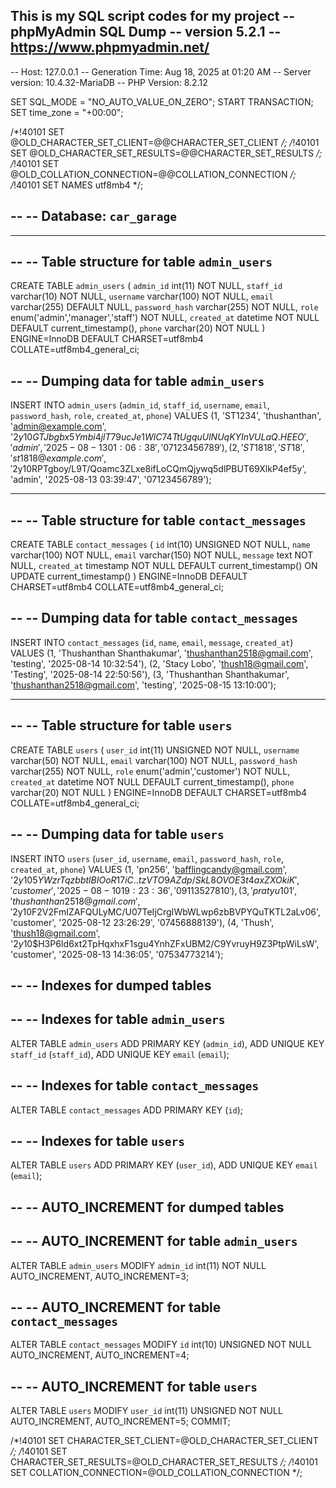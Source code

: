 This is my SQL script codes for my project
-- phpMyAdmin SQL Dump
-- version 5.2.1
-- https://www.phpmyadmin.net/
--
-- Host: 127.0.0.1
-- Generation Time: Aug 18, 2025 at 01:20 AM
-- Server version: 10.4.32-MariaDB
-- PHP Version: 8.2.12

SET SQL_MODE = "NO_AUTO_VALUE_ON_ZERO";
START TRANSACTION;
SET time_zone = "+00:00";


/*!40101 SET @OLD_CHARACTER_SET_CLIENT=@@CHARACTER_SET_CLIENT */;
/*!40101 SET @OLD_CHARACTER_SET_RESULTS=@@CHARACTER_SET_RESULTS */;
/*!40101 SET @OLD_COLLATION_CONNECTION=@@COLLATION_CONNECTION */;
/*!40101 SET NAMES utf8mb4 */;

--
-- Database: `car_garage`
--

-- --------------------------------------------------------

--
-- Table structure for table `admin_users`
--

CREATE TABLE `admin_users` (
  `admin_id` int(11) NOT NULL,
  `staff_id` varchar(10) NOT NULL,
  `username` varchar(100) NOT NULL,
  `email` varchar(255) DEFAULT NULL,
  `password_hash` varchar(255) NOT NULL,
  `role` enum('admin','manager','staff') NOT NULL,
  `created_at` datetime NOT NULL DEFAULT current_timestamp(),
  `phone` varchar(20) NOT NULL
) ENGINE=InnoDB DEFAULT CHARSET=utf8mb4 COLLATE=utf8mb4_general_ci;

--
-- Dumping data for table `admin_users`
--

INSERT INTO `admin_users` (`admin_id`, `staff_id`, `username`, `email`, `password_hash`, `role`, `created_at`, `phone`) VALUES
(1, 'ST1234', 'thushanthan', 'admin@example.com', '$2y$10$GTJbgbx5Ymbi4jlT79ucJe1WlC74TtUgquUlNUqKYInVULaQ.HEEO', 'admin', '2025-08-13 01:06:38', '07123456789'),
(2, 'ST1818', 'ST18', 'st1818@example.com', '$2y$10$RPTgboy/L9T/Qoamc3ZLxe8ifLoCQmQjywq5dlPBUT69XlkP4ef5y', 'admin', '2025-08-13 03:39:47', '07123456789');

-- --------------------------------------------------------

--
-- Table structure for table `contact_messages`
--

CREATE TABLE `contact_messages` (
  `id` int(10) UNSIGNED NOT NULL,
  `name` varchar(100) NOT NULL,
  `email` varchar(150) NOT NULL,
  `message` text NOT NULL,
  `created_at` timestamp NOT NULL DEFAULT current_timestamp() ON UPDATE current_timestamp()
) ENGINE=InnoDB DEFAULT CHARSET=utf8mb4 COLLATE=utf8mb4_general_ci;

--
-- Dumping data for table `contact_messages`
--

INSERT INTO `contact_messages` (`id`, `name`, `email`, `message`, `created_at`) VALUES
(1, 'Thushanthan Shanthakumar', 'thushanthan2518@gmail.com', 'testing', '2025-08-14 10:32:54'),
(2, 'Stacy Lobo', 'thush18@gmail.com', 'Testing', '2025-08-14 22:50:56'),
(3, 'Thushanthan Shanthakumar', 'thushanthan2518@gmail.com', 'testing', '2025-08-15 13:10:00');

-- --------------------------------------------------------

--
-- Table structure for table `users`
--

CREATE TABLE `users` (
  `user_id` int(11) UNSIGNED NOT NULL,
  `username` varchar(50) NOT NULL,
  `email` varchar(100) NOT NULL,
  `password_hash` varchar(255) NOT NULL,
  `role` enum('admin','customer') NOT NULL,
  `created_at` datetime NOT NULL DEFAULT current_timestamp(),
  `phone` varchar(20) NOT NULL
) ENGINE=InnoDB DEFAULT CHARSET=utf8mb4 COLLATE=utf8mb4_general_ci;

--
-- Dumping data for table `users`
--

INSERT INTO `users` (`user_id`, `username`, `email`, `password_hash`, `role`, `created_at`, `phone`) VALUES
(1, 'pn256', 'bafflingcandy@gmail.com', '$2y$10$5YWzrTqzbbtlBIOoR17iC..tzVTO9AZdp/SkL8OVOE3t4axZXOkiK', 'customer', '2025-08-10 19:23:36', '09113527810'),
(3, 'pratyu101', 'thushanthan2518@gmail.com', '$2y$10$F2V2FmIZAFQULyMC/U07TeIjCrgIWbWLwp6zbBVPYQuTKTL2aLv06', 'customer', '2025-08-12 23:26:29', '07456888139'),
(4, 'Thush', 'thush18@gmail.com', '$2y$10$H3P6Id6xt2TpHqxhxF1sgu4YnhZFxUBM2/C9YvruyH9Z3PtpWiLsW', 'customer', '2025-08-13 14:36:05', '07534773214');

--
-- Indexes for dumped tables
--

--
-- Indexes for table `admin_users`
--
ALTER TABLE `admin_users`
  ADD PRIMARY KEY (`admin_id`),
  ADD UNIQUE KEY `staff_id` (`staff_id`),
  ADD UNIQUE KEY `email` (`email`);

--
-- Indexes for table `contact_messages`
--
ALTER TABLE `contact_messages`
  ADD PRIMARY KEY (`id`);

--
-- Indexes for table `users`
--
ALTER TABLE `users`
  ADD PRIMARY KEY (`user_id`),
  ADD UNIQUE KEY `email` (`email`);

--
-- AUTO_INCREMENT for dumped tables
--

--
-- AUTO_INCREMENT for table `admin_users`
--
ALTER TABLE `admin_users`
  MODIFY `admin_id` int(11) NOT NULL AUTO_INCREMENT, AUTO_INCREMENT=3;

--
-- AUTO_INCREMENT for table `contact_messages`
--
ALTER TABLE `contact_messages`
  MODIFY `id` int(10) UNSIGNED NOT NULL AUTO_INCREMENT, AUTO_INCREMENT=4;

--
-- AUTO_INCREMENT for table `users`
--
ALTER TABLE `users`
  MODIFY `user_id` int(11) UNSIGNED NOT NULL AUTO_INCREMENT, AUTO_INCREMENT=5;
COMMIT;

/*!40101 SET CHARACTER_SET_CLIENT=@OLD_CHARACTER_SET_CLIENT */;
/*!40101 SET CHARACTER_SET_RESULTS=@OLD_CHARACTER_SET_RESULTS */;
/*!40101 SET COLLATION_CONNECTION=@OLD_COLLATION_CONNECTION */;
